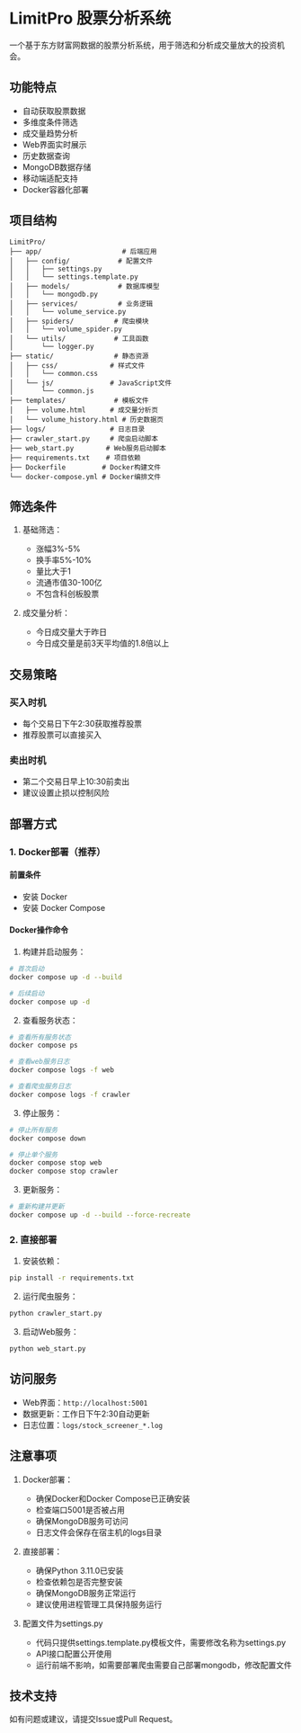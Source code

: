 # LimitPro 股票分析系统

一个基于东方财富网数据的股票分析系统，用于筛选和分析成交量放大的投资机会。

## 功能特点

- 自动获取股票数据
- 多维度条件筛选
- 成交量趋势分析
- Web界面实时展示
- 历史数据查询
- MongoDB数据存储
- 移动端适配支持
- Docker容器化部署

## 项目结构
```
LimitPro/
├── app/                    # 后端应用
│   ├── config/            # 配置文件
│   │   ├── settings.py
│   │   └── settings.template.py
│   ├── models/            # 数据库模型
│   │   └── mongodb.py
│   ├── services/          # 业务逻辑
│   │   └── volume_service.py
│   ├── spiders/          # 爬虫模块
│   │   └── volume_spider.py
│   └── utils/            # 工具函数
│       └── logger.py
├── static/               # 静态资源
│   ├── css/             # 样式文件
│   │   └── common.css
│   └── js/              # JavaScript文件
│       └── common.js
├── templates/            # 模板文件
│   ├── volume.html      # 成交量分析页
│   └── volume_history.html # 历史数据页
├── logs/                # 日志目录
├── crawler_start.py     # 爬虫启动脚本
├── web_start.py        # Web服务启动脚本
├── requirements.txt    # 项目依赖
├── Dockerfile         # Docker构建文件
└── docker-compose.yml # Docker编排文件
```

## 筛选条件

1. 基础筛选：
   - 涨幅3%-5%
   - 换手率5%-10%
   - 量比大于1
   - 流通市值30-100亿
   - 不包含科创板股票

2. 成交量分析：
   - 今日成交量大于昨日
   - 今日成交量是前3天平均值的1.8倍以上

## 交易策略

### 买入时机
- 每个交易日下午2:30获取推荐股票
- 推荐股票可以直接买入

### 卖出时机
- 第二个交易日早上10:30前卖出
- 建议设置止损以控制风险

## 部署方式

### 1. Docker部署（推荐）

#### 前置条件
- 安装 Docker
- 安装 Docker Compose

#### Docker操作命令

1. 构建并启动服务：
```bash
# 首次启动
docker compose up -d --build

# 后续启动
docker compose up -d
```

2. 查看服务状态：
```bash
# 查看所有服务状态
docker compose ps

# 查看web服务日志
docker compose logs -f web

# 查看爬虫服务日志
docker compose logs -f crawler
```

3. 停止服务：
```bash
# 停止所有服务
docker compose down

# 停止单个服务
docker compose stop web
docker compose stop crawler
```

3. 更新服务：
```bash
# 重新构建并更新
docker compose up -d --build --force-recreate
```

### 2. 直接部署

1. 安装依赖：
```bash
pip install -r requirements.txt
```

2. 运行爬虫服务：
```bash
python crawler_start.py
```

3. 启动Web服务：
```bash
python web_start.py
```

## 访问服务

- Web界面：`http://localhost:5001`
- 数据更新：工作日下午2:30自动更新
- 日志位置：`logs/stock_screener_*.log`

## 注意事项

1. Docker部署：
   - 确保Docker和Docker Compose已正确安装
   - 检查端口5001是否被占用
   - 确保MongoDB服务可访问
   - 日志文件会保存在宿主机的logs目录

2. 直接部署：
   - 确保Python 3.11.0已安装
   - 检查依赖包是否完整安装
   - 确保MongoDB服务正常运行
   - 建议使用进程管理工具保持服务运行

3. 配置文件为settings.py
   - 代码只提供settings.template.py模板文件，需要修改名称为settings.py
   - API接口配置公开使用
   - 运行前端不影响，如需要部署爬虫需要自己部署mongodb，修改配置文件

## 技术支持

如有问题或建议，请提交Issue或Pull Request。
